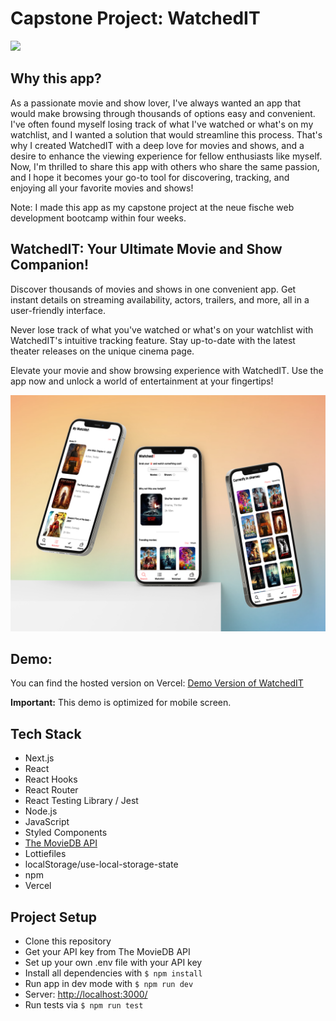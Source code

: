 # Capstone Project: WatchedIT

![](/public/readme-files/3d-hero-iphone-mockup.png)

## Why this app?

As a passionate movie and show lover, I've always wanted an app that would make browsing through thousands of options easy and convenient. I've often found myself losing track of what I've watched or what's on my watchlist, and I wanted a solution that would streamline this process. That's why I created WatchedIT with a deep love for movies and shows, and a desire to enhance the viewing experience for fellow enthusiasts like myself. Now, I'm thrilled to share this app with others who share the same passion, and I hope it becomes your go-to tool for discovering, tracking, and enjoying all your favorite movies and shows!

Note: I made this app as my capstone project at the neue fische web development bootcamp within four weeks.

## WatchedIT: Your Ultimate Movie and Show Companion!

Discover thousands of movies and shows in one convenient app. Get instant details on streaming availability, actors, trailers, and more, all in a user-friendly interface.

Never lose track of what you've watched or what's on your watchlist with WatchedIT's intuitive tracking feature. Stay up-to-date with the latest theater releases on the unique cinema page.

Elevate your movie and show browsing experience with WatchedIT. Use the app now and unlock a world of entertainment at your fingertips!

![](/public/readme-files/3d-variation-iphone-mockup.png)

## Demo:

You can find the hosted version on Vercel: [Demo Version of WatchedIT](https://capstone-project-watched-it.vercel.app/)

**Important:** This demo is optimized for mobile screen.

## Tech Stack

- Next.js
- React
- React Hooks
- React Router
- React Testing Library / Jest
- Node.js
- JavaScript
- Styled Components
- [The MovieDB API](https://www.themoviedb.org/documentation/api)
- Lottiefiles
- localStorage/use-local-storage-state
- npm
- Vercel

## Project Setup

- Clone this repository
- Get your API key from The MovieDB API
- Set up your own .env file with your API key
- Install all dependencies with `$ npm install`
- Run app in dev mode with `$ npm run dev`
- Server: [http://localhost:3000/](http://localhost:3000/)
- Run tests via `$ npm run test`
